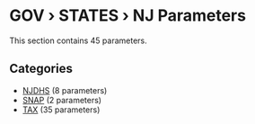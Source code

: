 # GOV › STATES › NJ Parameters

This section contains 45 parameters.

## Categories

- [NJDHS](njdhs/index.md) (8 parameters)
- [SNAP](snap/index.md) (2 parameters)
- [TAX](tax/index.md) (35 parameters)
